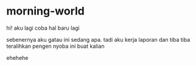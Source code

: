 # morning-world
hi! aku lagi coba hal baru lagi

sebenernya aku gatau ini sedang apa.
tadi aku kerja laporan dan tiba tiba teralihkan
pengen nyoba ini buat kalian

ehehehe
